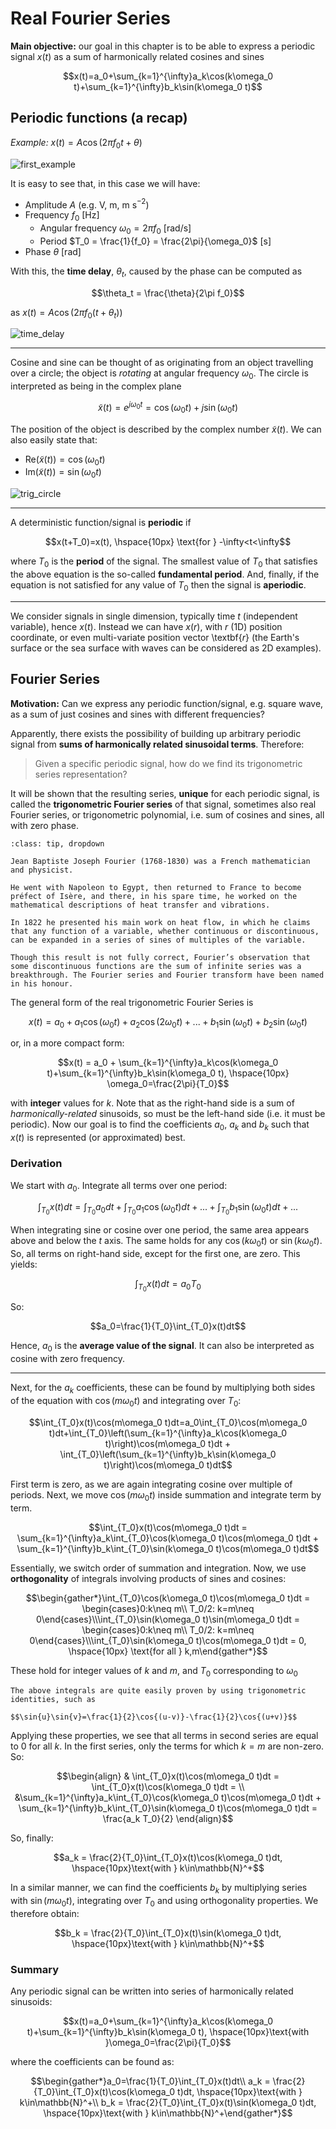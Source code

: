 # Real Fourier Series

**Main objective:** our goal in this chapter is to be able to express a periodic signal $x(t)$ as a sum of harmonically related cosines and sines

$$x(t)=a_0+\sum_{k=1}^{\infty}a_k\cos(k\omega_0 t)+\sum_{k=1}^{\infty}b_k\sin(k\omega_0 t)$$

## Periodic functions (a recap)

*Example:* $x(t)=A\cos(2\pi f_0t+\theta)$

![first_example](./figs/first_example.png "first_example")

It is easy to see that, in this case we will have:

* Amplitude $A$ (e.g. V, m, m s$^{-2}$)
* Frequency $f_0$ [Hz]
    * Angular frequency $\omega_0 = 2\pi f_0$ [rad/s]
    * Period $T_0 = \frac{1}{f_0} = \frac{2\pi}{\omega_0}$ [s]
* Phase $\theta$ [rad]

With this, the **time delay**, $\theta_t$, caused by the phase can be computed as

$$\theta_t = \frac{\theta}{2\pi f_0}$$

as $x(t)=A\cos(2\pi f_0(t+\theta_t))$

![time_delay](./figs/time_delay.png "time_delay")

---

Cosine and sine can be thought of as originating from an object travelling over a circle; the object is *rotating* at angular frequency $\omega_0$. The circle is interpreted as being in the complex plane

$$\tilde{x}(t)=e^{j\omega_0 t}=\cos(\omega_0 t)+j\sin(\omega_0 t)$$

The position of the object is described by the complex number $\tilde{x}(t)$. We can also easily state that:

* $\text{Re}(\tilde{x}(t))=\cos(\omega_0 t)$
* $\text{Im}(\tilde{x}(t))=\sin(\omega_0 t)$

![trig_circle](./figs/trig_circle.png "trig_circle")

---

A deterministic function/signal is **periodic** if

$$x(t+T_0)=x(t), \hspace{10px} \text{for } -\infty<t<\infty$$

where $T_0$ is the **period** of the signal. The smallest value of $T_0$ that satisfies the above equation is the so-called **fundamental period**. And, finally, if the equation is not satisfied for any value of $T_0$ then the signal is **aperiodic**.

---

We consider signals in single dimension, typically time $t$ (independent variable), hence $x(t)$. Instead we can have $x(r)$, with $r$ (1D) position coordinate, or even multi-variate position vector \textbf{$r$} (the Earth's surface or the sea surface with waves can be considered as 2D examples).

## Fourier Series

**Motivation:** Can we express any periodic function/signal, e.g. square wave, as a sum of just cosines and sines with different frequencies?

Apparently, there exists the possibility of building up arbitrary periodic signal from **sums of harmonically related sinusoidal terms**. Therefore:

> Given a specific periodic signal, how do we find its trigonometric series representation?

It will be shown that the resulting series, **unique** for each periodic signal, is called the **trigonometric Fourier series** of that signal, sometimes also real Fourier series, or trigonometric polynomial, i.e. sum of cosines and sines, all with zero phase.

```{admonition} A bit of history - Fourier biography
:class: tip, dropdown

Jean Baptiste Joseph Fourier (1768-1830) was a French mathematician and physicist.

He went with Napoleon to Egypt, then returned to France to become préfect of Isère, and there, in his spare time, he worked on the mathematical descriptions of heat transfer and vibrations.

In 1822 he presented his main work on heat flow, in which he claims that any function of a variable, whether continuous or discontinuous, can be expanded in a series of sines of multiples of the variable.

Though this result is not fully correct, Fourier’s observation that some discontinuous functions are the sum of infinite series was a breakthrough. The Fourier series and Fourier transform have been named in his honour.
```

The general form of the real trigonometric Fourier Series is

$$x(t) = a_0+a_1\cos(\omega_0 t)+a_2\cos(2\omega_0 t)+...+b_1\sin(\omega_0 t)+b_2\sin(\omega_0 t)$$

or, in a more compact form:

$$x(t) = a_0 + \sum_{k=1}^{\infty}a_k\cos(k\omega_0 t)+\sum_{k=1}^{\infty}b_k\sin(k\omega_0 t), \hspace{10px} \omega_0=\frac{2\pi}{T_0}$$

with **integer** values for $k$. Note that as the right-hand side is a sum of *harmonically-related* sinusoids, so must be the left-hand side (i.e. it must be periodic). Now our goal is to find the coefficients $a_0$, $a_k$ and $b_k$ such that $x(t)$ is represented (or approximated) best.

### Derivation

We start with $a_0$. Integrate all terms over one period:

$$\int_{T_0}x(t)dt = \int_{T_0}a_0dt+\int_{T_0}a_1\cos(\omega_0 t)dt+...+\int_{T_0}b_1\sin(\omega_0 t)dt+...$$

When integrating sine or cosine over one period, the same area appears above and below the $t$ axis. The same holds for any $\cos(k\omega_0 t)$ or $\sin(k\omega_0 t)$. So, all terms on right-hand side, except for the first one, are zero. This yields:

$$\int_{T_0}x(t)dt=a_0T_0$$

So:

$$a_0=\frac{1}{T_0}\int_{T_0}x(t)dt$$

Hence, $a_0$ is the **average value of the signal**. It can also be interpreted as cosine with zero frequency.

---

Next, for the $a_k$ coefficients, these can be found by multiplying both sides of the equation with $\cos(m\omega_0 t)$ and integrating over $T_0$:

$$\int_{T_0}x(t)\cos(m\omega_0 t)dt=a_0\int_{T_0}\cos(m\omega_0 t)dt+\int_{T_0}\left(\sum_{k=1}^{\infty}a_k\cos(k\omega_0 t)\right)\cos(m\omega_0 t)dt + \int_{T_0}\left(\sum_{k=1}^{\infty}b_k\sin(k\omega_0 t)\right)\cos(m\omega_0 t)dt$$

First term is zero, as we are again integrating cosine over multiple of periods. Next, we move $\cos(m\omega_0 t)$ inside summation and integrate term by term.

$$\int_{T_0}x(t)\cos(m\omega_0 t)dt = \sum_{k=1}^{\infty}a_k\int_{T_0}\cos(k\omega_0 t)\cos(m\omega_0 t)dt + \sum_{k=1}^{\infty}b_k\int_{T_0}\sin(k\omega_0 t)\cos(m\omega_0 t)dt$$

Essentially, we switch order of summation and integration. Now, we use **orthogonality** of integrals involving products of sines and cosines:

$$\begin{gather*}\int_{T_0}\cos(k\omega_0 t)\cos(m\omega_0 t)dt = \begin{cases}0:k\neq m\\ T_0/2: k=m\neq 0\end{cases}\\\int_{T_0}\sin(k\omega_0 t)\sin(m\omega_0 t)dt = \begin{cases}0:k\neq m\\ T_0/2: k=m\neq 0\end{cases}\\\int_{T_0}\sin(k\omega_0 t)\cos(m\omega_0 t)dt = 0, \hspace{10px} \text{for all } k,m\end{gather*}$$

These hold for integer values of $k$ and $m$, and $T_0$ corresponding to $\omega_0$

```{note}
The above integrals are quite easily proven by using trigonometric identities, such as

$$\sin{u}\sin{v}=\frac{1}{2}\cos{(u-v)}-\frac{1}{2}\cos{(u+v)}$$
```

Applying these properties, we see that all terms in second series are equal to 0 for all $k$. In the first series, only the terms for which $k=m$ are non-zero. So:

$$\begin{align} & \int_{T_0}x(t)\cos(m\omega_0 t)dt = \int_{T_0}x(t)\cos(k\omega_0 t)dt = \\ &\sum_{k=1}^{\infty}a_k\int_{T_0}\cos(k\omega_0 t)\cos(m\omega_0 t)dt + \sum_{k=1}^{\infty}b_k\int_{T_0}\sin(k\omega_0 t)\cos(m\omega_0 t)dt = \frac{a_k T_0}{2} \end{align}$$

So, finally:

$$a_k = \frac{2}{T_0}\int_{T_0}x(t)\cos(k\omega_0 t)dt, \hspace{10px}\text{with } k\in\mathbb{N}^+$$

In a similar manner, we can find the coefficients $b_k$ by multiplying series with $\sin(m\omega_0 t)$, integrating over $T_0$ and using orthogonality properties. We therefore obtain:

$$b_k = \frac{2}{T_0}\int_{T_0}x(t)\sin(k\omega_0 t)dt, \hspace{10px}\text{with } k\in\mathbb{N}^+$$

### Summary

Any periodic signal can be written into series of harmonically related sinusoids:

$$x(t)=a_0+\sum_{k=1}^{\infty}a_k\cos(k\omega_0 t)+\sum_{k=1}^{\infty}b_k\sin(k\omega_0 t), \hspace{10px}\text{with }\omega_0=\frac{2\pi}{T_0}$$

where the coefficients can be found as:

$$\begin{gather*}a_0=\frac{1}{T_0}\int_{T_0}x(t)dt\\ a_k = \frac{2}{T_0}\int_{T_0}x(t)\cos(k\omega_0 t)dt, \hspace{10px}\text{with } k\in\mathbb{N}^+\\ b_k = \frac{2}{T_0}\int_{T_0}x(t)\sin(k\omega_0 t)dt, \hspace{10px}\text{with } k\in\mathbb{N}^+\end{gather*}$$